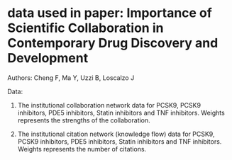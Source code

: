 # data used in paper: Importance of Scientific Collaboration in Contemporary Drug Discovery and Development
Authors: Cheng F, Ma Y, Uzzi B, Loscalzo J

Data:
1. The institutional collaboration network data for PCSK9, PCSK9 inhibitors, PDE5 inhibitors, Statin inhibitors and TNF inhibitors. Weights represents the strengths of the collaboration.

2. The institutional citation network (knowledge flow) data for PCSK9, PCSK9 inhibitors, PDE5 inhibitors, Statin inhibitors and TNF inhibitors. Weights represents the number of citations.
